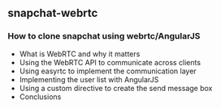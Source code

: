 ## snapchat-webrtc

### How to clone snapchat using webrtc/AngularJS
* What is WebRTC and why it matters
* Using the WebRTC API to communicate across clients 
* Using easyrtc to implement the communication layer
* Implementing the user list with AngularJS
* Using a custom directive to create the send message box
* Conclusions

